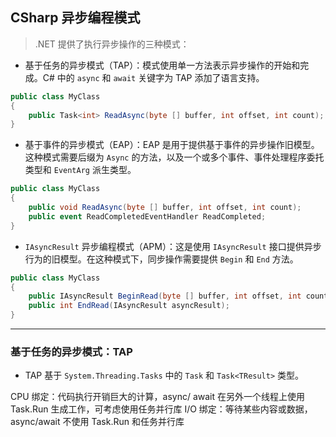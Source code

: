 ## CSharp 异步编程模式

> .NET 提供了执行异步操作的三种模式：

- 基于任务的异步模式（TAP）：模式使用单一方法表示异步操作的开始和完成。C# 中的 `async` 和 `await` 关键字为 TAP 添加了语言支持。

```csharp
public class MyClass  
{  
    public Task<int> ReadAsync(byte [] buffer, int offset, int count);  
}
```

- 基于事件的异步模式（EAP）：EAP 是用于提供基于事件的异步操作旧模型。这种模式需要后缀为 `Async` 的方法，以及一个或多个事件、事件处理程序委托类型和 `EventArg` 派生类型。

```csharp
public class MyClass  
{  
    public void ReadAsync(byte [] buffer, int offset, int count);  
    public event ReadCompletedEventHandler ReadCompleted;  
}
```

- `IAsyncResult` 异步编程模式（APM）：这是使用 `IAsyncResult` 接口提供异步行为的旧模型。在这种模式下，同步操作需要提供 `Begin` 和 `End` 方法。

```csharp
public class MyClass  
{  
    public IAsyncResult BeginRead(byte [] buffer, int offset, int count, AsyncCallback callback, object state);  
    public int EndRead(IAsyncResult asyncResult);  
}
```

---
### 基于任务的异步模式：TAP

- TAP 基于 `System.Threading.Tasks` 中的 `Task` 和 `Task<TResult>` 类型。



CPU 绑定：代码执行开销巨大的计算，async/ await 在另外一个线程上使用 Task.Run 生成工作，可考虑使用任务并行库
I/O 绑定：等待某些内容或数据，async/await 不使用 Task.Run 和任务并行库